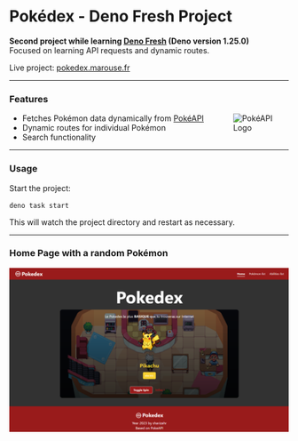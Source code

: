 # Pokédex - Deno Fresh Project

**Second project while learning [Deno Fresh](https://deno.land/x/fresh) (Deno version 1.25.0)**  
Focused on learning API requests and dynamic routes.

Live project: [pokedex.marouse.fr](https://pokedex.marouse.fr)

---

### Features

<img src="https://pokeapi.co/static/pokeapi_256.3fa72200.png" width="100" align="right" alt="PokéAPI Logo">

- Fetches Pokémon data dynamically from [PokéAPI](https://pokeapi.co/)
- Dynamic routes for individual Pokémon
- Search functionality

---

### Usage

Start the project:

```
deno task start
```

This will watch the project directory and restart as necessary.

---

### Home Page with a random Pokémon

![alt text](image.png)
